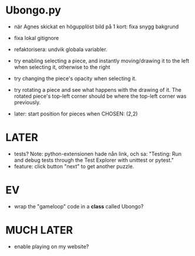 

# Ubongo.py
- när Agnes skickat en högupplöst bild på 1 kort:
  fixa snygg bakgrund

- fixa lokal gitignore

- refaktorisera: undvik globala variabler.

- try enabling selecting a piece, and instantly 
  moving/drawing it to the left when selecting 
  it, otherwise to the right
- try changing the piece's opacity when 
  selecting it.

- try rotating a piece and see what happens with 
  the drawing of it. The rotated piece's top-left 
  corner should be where the top-left corner was 
  previously.

- later: start position for pieces when CHOSEN: (2,2)




# ##################################








# LATER
- tests? Note: python-extensionen hade nån link, och sa: "Testing: Run and debug tests through the Test Explorer with unittest or pytest."
- feature: click button "next" to get another puzzle.



# EV
- wrap the "gameloop" code in a __class__ called Ubongo?



# MUCH LATER
- enable playing on my website?


